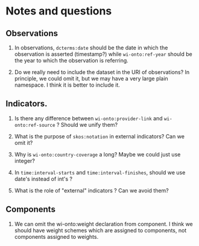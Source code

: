 # Notes and questions

## Observations

1. In observations, ```dcterms:date``` should be the date in which the observation is asserted (timestamp?) while
    ```wi-onto:ref-year``` should be the year to which the observation is referring.
	
2. Do we really need to include the dataset in the URI of observations? In principle, we could omit it, but we may have
   a very large plain namespace. I think it is better to include it.

## Indicators.
	
1. Is there any difference between ```wi-onto:provider-link``` and ```wi-onto:ref-source``` ? 
   Should we unify them?

2. What is the purpose of ```skos:notation``` in external indicators? Can we omit it?
	
3. Why is ```wi-onto:country-coverage``` a long? Maybe we could just use integer?
	
4. In ```time:interval-starts``` and ```time:interval-finishes```, should we use date's instead of int's ?

5. What is the role of "external" indicators ? Can we avoid them?

## Components

1. We can omit the wi-onto:weight declaration from component. I think we should have weight schemes which are 
  assigned to components, not components assigned to weights.
